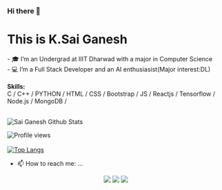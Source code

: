 ### Hi there 👋

<!--
**saiganesh612/saiganesh612** is a ✨ _special_ ✨ repository because its `README.md` (this file) appears on your GitHub profile.
-->

<h1>This is K.Sai Ganesh</h1>
- 🎓 I’m an Undergrad at IIIT Dharwad with a major in Computer Science </br>
- 💻 I’m a Full Stack Developer and an AI enthusiasist(Major interest:DL)</br>

<br>
<b>Skills:</b><br>
C / C++ / PYTHON / HTML / CSS / Bootstrap / JS / Reactjs / Tensorflow / Node.js / MongoDB / 
<br><br>

![Sai Ganesh Github Stats](https://github-readme-stats.vercel.app/api?username=saiganesh612&theme=chartreuse-dark&show_icons=true&hide_border=false&include_all_commits=true&show_owner=true&count_private=true&hide_rank=false&cache_seconds=86000)
<br>

![Profile views](https://gpvc.arturio.dev/saiganesh612)  
<br>
[![Top Langs](https://github-readme-stats.vercel.app/api/top-langs/?username=saiganesh612&langs_count=8&layout=compact)](https://github.com/saiganesh612/github-readme-stats)
- 📫 How to reach me: ...</br>
<p align="center">
<a href="https://www.linkedin.com/in/saiganesh612/"><img src="https://img.shields.io/badge/-Sai Ganesh-0077B5?style=flat&logo=Linkedin&logoColor=white"/></a>
<a href="mailto:ganeshrao9949@gmail.com"><img src="https://img.shields.io/badge/-ganeshrao9949@gmail.com-D14836?style=flat&logo=Gmail&logoColor=white"/></a>
<a href="https://www.instagram.com/ganesh__612__/"><img src="https://img.shields.io/badge/-Sai Ganesh-E4405F?style=flat&logo=Instagram&logoColor=white"/></a>

</p>
